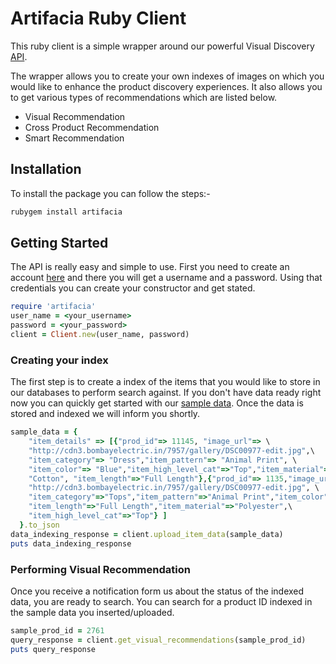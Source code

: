 # Artifacia Ruby Client

This ruby client is a simple wrapper around our powerful Visual Discovery [API](http://docs.artifacia.com/).

The wrapper allows you to create your own indexes of images on which you would like to enhance the product discovery experiences. It also allows you to get various types of recommendations which are listed below.

* Visual Recommendation
* Cross Product Recommendation
* Smart Recommendation

## Installation

To install the package you can follow the steps:-

```ruby
rubygem install artifacia
```

## Getting Started

The API is really easy and simple to use. First you need to create an account [here]() and there you will get a username and a password. Using that credentials you can create your constructor and get stated. 

```ruby
require 'artifacia'
user_name = <your_username>
password = <your_password>
client = Client.new(user_name, password)
```

### Creating your index
The first step is to create a index of the items that you would like to store in our databases to perform search against. If you don't have data ready right now you can quickly get started with our [sample data](). Once the data is stored and indexed we will inform you shortly.

```ruby
sample_data = {
    "item_details" => [{"prod_id"=> 11145, "image_url"=> \
    "http://cdn3.bombayelectric.in/7957/gallery/DSC00977-edit.jpg",\
    "item_category"=> "Dress","item_pattern"=> "Animal Print", \
    "item_color"=> "Blue","item_high_level_cat"=>"Top","item_material"=> \  
    "Cotton", "item_length"=>"Full Length"},{"prod_id"=> 1135,"image_url"=> \
    "http://cdn3.bombayelectric.in/7957/gallery/DSC00977-edit.jpg", \
    "item_category"=>"Tops","item_pattern"=>"Animal Print","item_color"=>"Black",\
    "item_length"=>"Full Length","item_material"=>"Polyester",\
    "item_high_level_cat"=>"Top"} ]
  }.to_json
data_indexing_response = client.upload_item_data(sample_data)
puts data_indexing_response
```

### Performing Visual Recommendation
Once you receive a notification form us about the status of the indexed data, you are ready to search.
You can search for a product ID indexed in the sample data you inserted/uploaded.

```ruby
sample_prod_id = 2761
query_response = client.get_visual_recommendations(sample_prod_id)
puts query_response
```
